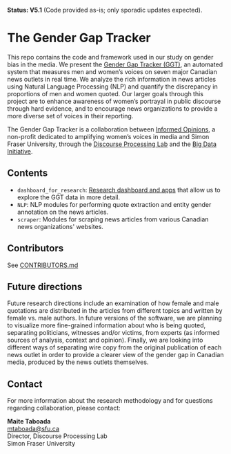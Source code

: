 __Status: V5.1__ (Code provided as-is; only sporadic updates expected).

# The Gender Gap Tracker

This repo contains the code and framework used in our study on gender bias in the media. We present the [Gender Gap Tracker (GGT)](https://gendergaptracker.informedopinions.org/), an automated system that measures men and women’s voices on
seven major Canadian news outlets in real time. We analyze the rich information in news articles using Natural Language Processing (NLP) and quantify the discrepancy in proportions of men and women quoted. Our larger goals through this project are
to enhance awareness of women’s portrayal in public discourse through hard evidence, and to  encourage news organizations to provide a more diverse set of voices in their reporting.

The Gender Gap Tracker is a collaboration between [Informed Opinions](https://informedopinions.org/), a non-profit dedicated to amplifying women’s voices in media and Simon Fraser University, through the [Discourse Processing Lab](https://www.sfu.ca/discourse-lab.html) and the [Big Data Initiative](https://www.sfu.ca/big-data/big-data-sfu).

## Contents

* `dashboard_for_research`: [Research dashboard and apps](https://gendergaptracker.research.sfu.ca/) that allow us to explore the GGT data in more detail.
* `NLP`: NLP modules for performing quote extraction and entity gender annotation on the news articles.
* `scraper`: Modules for scraping news articles from various Canadian news organizations' websites.


## Contributors

See [CONTRIBUTORS.md](CONTRIBUTORS.md)

## Future directions

Future research directions include an examination of how female and male quotations are distributed in the articles from different topics and written by female vs. male authors. In future versions of the software, we are planning to visualize more fine-grained information about who is being quoted, separating politicians, witnesses and/or victims, from experts (as informed sources of analysis, context and opinion). Finally, we are looking into different ways of separating wire copy from the original publication of each news outlet in order to provide a clearer view of the gender gap in Canadian media, produced by the news outlets themselves. 

## Contact

For more information about the research methodology and for questions regarding collaboration, please contact:

__Maite Taboada__  
mtaboada@sfu.ca  
Director, Discourse Processing Lab  
Simon Fraser University

